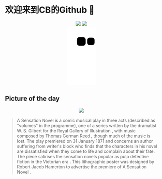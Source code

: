 
# 欢迎来到CB的Github 👋

<div align="center">
  <img height="137px" src="https://github-readme-stats.vercel.app/api?username=SuperCB&show_icons=true&theme=radical" />
  <img height="137px" src="https://github-readme-stats.vercel.app/api/top-langs/?username=SuperCB&hide_title=true&hide_border=true&layout=compact&langs_count=6&text_color=000&icon_color=fff" />
</div>


<div align="center">
    <img src="./contribution-snake/github-contribution-grid-snake.svg" />
</div>



## Picture of the day
<div align="center">
  <img width=400px src="https://upload.wikimedia.org/wikipedia/commons/thumb/d/db/Robert_Jacob_Hamerton_-_Poster_for_A_Sensation_Novel.jpg/525px-Robert_Jacob_Hamerton_-_Poster_for_A_Sensation_Novel.jpg" />
</div>

>A Sensation Novel  is a comic  musical play  in three acts (described as "volumes" in the programme), one of a series written by the dramatist  W. S. Gilbert  for the  Royal Gallery of Illustration , with music composed by  Thomas German Reed , though much of the music is lost. The play premiered on 31 January 1871 and concerns an author suffering from  writer's block  who finds that the characters in his novel are dissatisfied when they come to life and complain about their fate. The piece satirises the  sensation novels  popular as pulp detective fiction in the  Victorian era . This  lithographic  poster was designed by Robert Jacob Hamerton to advertise the premiere of  A Sensation Novel .


